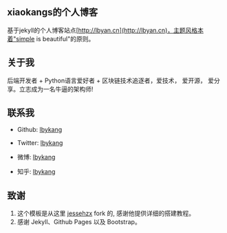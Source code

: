 ## xiaokangs的个人博客

基于jekyll的个人博客站点[http://lbyan.cn](http://lbyan.cn)，主题风格本着"simple is beautiful"的原则。

## 关于我

后端开发者 + Python语言爱好者 + 区块链技术追逐者，爱技术， 爱开源， 爱分享。立志成为一名牛逼的架构师!

## 联系我

* Github: [lbykang](https://github.com/lbykang)

* Twitter: [lbykang](https://twitter.com/lbykang)

* 微博: [lbykang](http://weibo.com/lbykang)

* 知乎: [lbykang](http://www.zhihu.com/people/lbykang)


## 致谢

1. 这个模板是从这里 [jessehzx](https://github.com/jessehzx/jessehzx.github.io) fork 的, 感谢他提供详细的搭建教程。 
2. 感谢 Jekyll、Github Pages 以及 Bootstrap。

